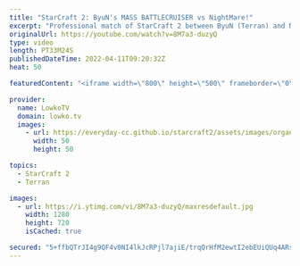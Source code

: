 ```yaml
---
title: "StarCraft 2: ByuN's MASS BATTLECRUISER vs NightMare!"
excerpt: "Professional match of StarCraft 2 between ByuN (Terran) and NightMare (Protoss). Both players make mistakes in this game, and because of that the game goes the distance. Allowing the Protoss to get maxed on Sky Toss and Terran on Sky Terran.  Support my work on Patreon: https://www.patreon.com/lowkotv"
originalUrl: https://youtube.com/watch?v=8M7a3-duzyQ
type: video
length: PT33M24S
publishedDateTime: 2022-04-11T09:20:32Z
heat: 50

featuredContent: "<iframe width=\"800\" height=\"500\" frameborder=\"0\" src=\"https://www.youtube.com/embed/8M7a3-duzyQ\" allow=\"accelerometer; autoplay; encrypted-media; gyroscope; picture-in-picture\" allowfullscreen></iframe>"

provider:
  name: LowkoTV
  domain: lowko.tv
  images:
    - url: https://everyday-cc.github.io/starcraft2/assets/images/organizations/lowko.tv-50x50.jpg
      width: 50
      height: 50

topics:
  - StarCraft 2
  - Terran

images:
  - url: https://i.ytimg.com/vi/8M7a3-duzyQ/maxresdefault.jpg
    width: 1280
    height: 720
    isCached: true

secured: "5+ffbQTrJI4g9QF4v0NI4lkJcRPjl7ajiE/trqQrHfM2ewtI2ebEUiQUq4ARs+2m9uf9QC+alIdGha+R4prhxLB0JxSnTMpGI73mKkEPXnERd/sAo3oY88xAmtU85ivghrNe2lHRCmNwMJSNjNllvpAUVto28s0UN4s/nwAnu5WVfUusBv46lRjc8BsgTFCQjM8aPqPfJtQYMWUwc1b7WJmU1jM29PDUlWy+pm53iprNkdKNjh7L4f7Zbuxrq3yRKL89EbeAdDZP26CXWhaD6xeGTNTXdnmvtudo+Fnjf2iF7OmIgOF6xVWlPRGjk72ZDcdhP2F03lylYtJaiPH58iThquiocqwV/7ofJZZ1h67LdsBXIcVzSez0s/bCawTarzv+QUn7CToQ8is50LcXCU1INop7Asebfgte//KeTRA=;+gDJV6IQ6w4WnMNjiZ+4Rw=="
---
```


